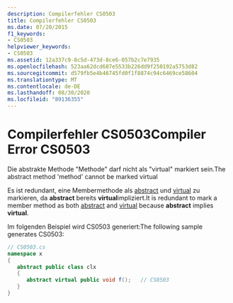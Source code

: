 ```yaml
---
description: Compilerfehler CS0503
title: Compilerfehler CS0503
ms.date: 07/20/2015
f1_keywords:
- CS0503
helpviewer_keywords:
- CS0503
ms.assetid: 12a337c9-8c5d-473d-8ce6-057b2c7e7935
ms.openlocfilehash: 523aa62dcd687e5533b226dd9f250192a5753d82
ms.sourcegitcommit: d579fb5e4b46745fd0f1f8874c94c6469ce58604
ms.translationtype: MT
ms.contentlocale: de-DE
ms.lasthandoff: 08/30/2020
ms.locfileid: "89136355"
---
```

# <a name="compiler-error-cs0503"></a><span data-ttu-id="4b130-103">Compilerfehler CS0503</span><span class="sxs-lookup"><span data-stu-id="4b130-103">Compiler Error CS0503</span></span>
<span data-ttu-id="4b130-104">Die abstrakte Methode "Methode" darf nicht als "virtual" markiert sein.</span><span class="sxs-lookup"><span data-stu-id="4b130-104">The abstract method 'method' cannot be marked virtual</span></span>  
  
 <span data-ttu-id="4b130-105">Es ist redundant, eine Membermethode als [abstract](../language-reference/keywords/abstract.md) und [virtual](../language-reference/keywords/virtual.md) zu markieren, da **abstract** bereits **virtual**impliziert.</span><span class="sxs-lookup"><span data-stu-id="4b130-105">It is redundant to mark a member method as both [abstract](../language-reference/keywords/abstract.md) and [virtual](../language-reference/keywords/virtual.md) because **abstract** implies **virtual**.</span></span>  
  
 <span data-ttu-id="4b130-106">Im folgenden Beispiel wird CS0503 generiert:</span><span class="sxs-lookup"><span data-stu-id="4b130-106">The following sample generates CS0503:</span></span>  
  
```csharp  
// CS0503.cs  
namespace x  
{  
   abstract public class clx  
   {  
      abstract virtual public void f();   // CS0503  
   }  
}  
```
